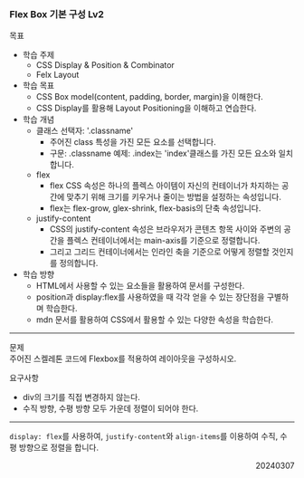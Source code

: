 ### Flex Box 기본 구성 Lv2
목표  
  - 학습 주제
    - CSS Display & Position & Combinator
    - Felx Layout
  - 학습 목표
    - CSS Box model(content, padding, border, margin)을 이해한다.
    - CSS Display를 활용해 Layout Positioning을 이해하고 연습한다.
  - 학습 개념
    - 클래스 선택자: '.classname'
      - 주어진 class 특성을 가진 모든 요소를 선택합니다.
      - 구문: .classname 예제: .index는 'index'클래스를 가진 모든 요소와 일치합니다.
    - flex
      - flex CSS 속성은 하나의 플렉스 아이템이 자신의 컨테이너가 차지하는 공간에 맞추기 위해 크기를 키우거나 줄이는 방법을 설정하는 속성입니다.
      - flex는 flex-grow, glex-shrink, flex-basis의 단축 속성입니다.
    - justify-content
      - CSS의 justify-content 속성은 브라우저가 콘텐츠 항목 사이와 주변의 공간을 플렉스 컨테이너에서는 main-axis를 기준으로 정렬합니다.
      - 그리고 그리드 컨테이너에서는 인라인 축을 기준으로 어떻게 정렬할 것인지를 정의합니다.
  - 학습 방향
    - HTML에서 사용할 수 있는 요소들을 활용하여 문서를 구성한다.
    - position과 display:flex를 사용하였을 때 각각 얻을 수 있는 장단점을 구별하며 학습한다.
    - mdn 문서를 활용하여 CSS에서 활용할 수 있는 다양한 속성을 학습한다.
---
문제  
주어진 스켈레톤 코드에 Flexbox를 적용하여 레이아웃을 구성하시오.  

요구사항  
- div의 크기를 직접 변경하지 않는다.
- 수직 방향, 수평 방향 모두 가운데 정렬이 되어야 한다.
---
`display: flex`를 사용하여, `justify-content`와 `align-items`를 이용하여 수직, 수평 방향으로 정렬을 합니다.
<div style="text-align: right">20240307</div>